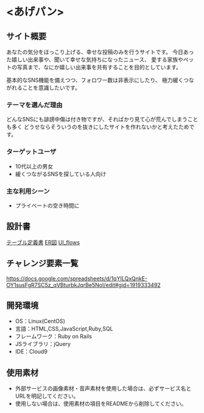 # <あげパン>

## サイト概要
あなたの気分をほっこり上げる、幸せな投稿のみを行うサイトです。
今日あった嬉しい出来事や、聞いて幸せな気持ちになったニュース、
愛する家族やペットの写真まで、なにか嬉しい出来事を共有することを目的としています。

基本的なSNS機能を備えつつ、フォロワー数は非表示にしたり、
極力緩くつながれることを意識したいです。

### テーマを選んだ理由
どんなSNSにも誹謗中傷は付き物ですが、そればかり見て心が荒んでしまうことも多く
どうせならそういうのを抜きにしたサイトを作れないかと考えたためです。

### ターゲットユーザ
* 10代以上の男女
* 緩くつながるSNSを探している人向け

### 主な利用シーン
* プライベートの空き時間に

## 設計書
[テーブル定義書](https://docs.google.com/spreadsheets/d/11_IwxVkBpOYcGnj7wn1w48xc53spV66qVGL3khm2BeE/edit?usp=sharing)
[ER図](https://docs.google.com/spreadsheets/d/1eWlE-D2QtnpwAbs1cKq6Fhpbl9yNv5L5ORWH_43rLRo/edit?usp=sharing)
[UI_flows](https://docs.google.com/spreadsheets/d/1eWlE-D2QtnpwAbs1cKq6Fhpbl9yNv5L5ORWH_43rLRo/edit#gid=0)

## チャレンジ要素一覧
https://docs.google.com/spreadsheets/d/1qYILQxQnkE-OY1susFgR7SC5z_qVBturbkJqrBe5NoI/edit#gid=1919333492

## 開発環境
- OS：Linux(CentOS)
- 言語：HTML,CSS,JavaScript,Ruby,SQL
- フレームワーク：Ruby on Rails
- JSライブラリ：jQuery
- IDE：Cloud9

## 使用素材
- 外部サービスの画像素材・音声素材を使用した場合は、必ずサービス名とURLを明記してください。
- 使用しない場合は、使用素材の項目をREADMEから削除してください。